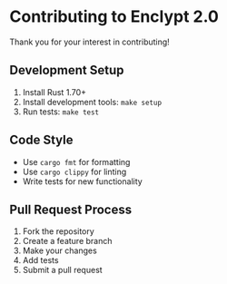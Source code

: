 # Contributing to Enclypt 2.0

Thank you for your interest in contributing!

## Development Setup

1. Install Rust 1.70+
2. Install development tools: `make setup`
3. Run tests: `make test`

## Code Style

- Use `cargo fmt` for formatting
- Use `cargo clippy` for linting
- Write tests for new functionality

## Pull Request Process

1. Fork the repository
2. Create a feature branch
3. Make your changes
4. Add tests
5. Submit a pull request
